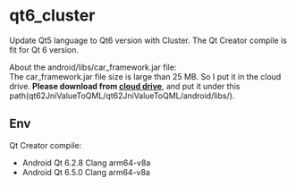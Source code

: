 # qt6_cluster
Update Qt5 language to Qt6 version with Cluster. The Qt Creator compile is fit for Qt 6 version.   

About the android/libs/car_framework.jar file:      
The car_framework.jar file size is large than 25 MB. So I put it in the cloud drive. **Please download from [cloud drive](https://drive.google.com/file/d/1uLDje9tRJMZqveUOVi5OUoK3VJaT2BBc/view)**, and put it under this path(qt62JniValueToQML/qt62JniValueToQML/android/libs/).     

## Env   
Qt Creator compile:   
- Android Qt 6.2.8 Clang arm64-v8a   
- Android Qt 6.5.0 Clang arm64-v8a   
